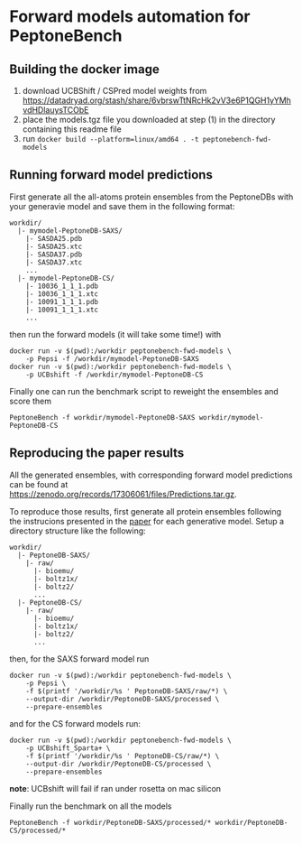 # Forward models automation for PeptoneBench

## Building the docker image
1. download UCBShift / CSPred model weights from https://datadryad.org/stash/share/6vbrswTtNRcHk2vV3e6P1QGH1yYMhvdHDlauysTCObE
2. place the models.tgz file you downloaded at step (1) in the directory containing this readme file
3. run `docker build --platform=linux/amd64 . -t peptonebench-fwd-models`

## Running forward model predictions
First generate all the all-atoms protein ensembles from the PeptoneDBs with your generavie model and save them in the following format:

```
workdir/
  |- mymodel-PeptoneDB-SAXS/
    |- SASDA25.pdb
    |- SASDA25.xtc
    |- SASDA37.pdb
    |- SASDA37.xtc
    ...
  |- mymodel-PeptoneDB-CS/
    |- 10036_1_1_1.pdb
    |- 10036_1_1_1.xtc
    |- 10091_1_1_1.pdb
    |- 10091_1_1_1.xtc
    ...
```
then run the forward models (it will take some time!) with
```
docker run -v $(pwd):/workdir peptonebench-fwd-models \
    -p Pepsi -f /workdir/mymodel-PeptoneDB-SAXS
docker run -v $(pwd):/workdir peptonebench-fwd-models \
    -p UCBshift -f /workdir/mymodel-PeptoneDB-CS
```
Finally one can run the benchmark script to reweight the ensembles and score them
```
PeptoneBench -f workdir/mymodel-PeptoneDB-SAXS workdir/mymodel-PeptoneDB-CS
```


## Reproducing the paper results
All the generated ensembles, with corresponding forward model predictions can be found at https://zenodo.org/records/17306061/files/Predictions.tar.gz.

To reproduce those results, first generate all protein ensembles following the instrucions presented in the [paper](https://doi.org/10.1101/2025.10.18.680935) for each generative model.
Setup a directory structure like the following:

```
workdir/
  |- PeptoneDB-SAXS/
    |- raw/
      |- bioemu/
      |- boltz1x/
      |- boltz2/
      ...
  |- PeptoneDB-CS/
    |- raw/
      |- bioemu/
      |- boltz1x/
      |- boltz2/
      ...
```

then, for the SAXS forward model run
```
docker run -v $(pwd):/workdir peptonebench-fwd-models \ 
    -p Pepsi \
    -f $(printf '/workdir/%s ' PeptoneDB-SAXS/raw/*) \
    --output-dir /workdir/PeptoneDB-SAXS/processed \
    --prepare-ensembles 
```

and for the CS forward models run:
```
docker run -v $(pwd):/workdir peptonebench-fwd-models \ 
    -p UCBshift_Sparta+ \
    -f $(printf '/workdir/%s ' PeptoneDB-CS/raw/*) \
    --output-dir /workdir/PeptoneDB-CS/processed \
    --prepare-ensembles  
```
**note**: UCBshift will fail if ran under rosetta on mac silicon

Finally run the benchmark on all the models
```
PeptoneBench -f workdir/PeptoneDB-SAXS/processed/* workdir/PeptoneDB-CS/processed/*
```
